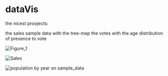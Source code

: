 # dataVis
the nicest proojects:

the sales sample data with the tree-map
the votes with the age distribution of presence to vote 

![Figure_1](https://user-images.githubusercontent.com/47668423/95312758-9babb880-088f-11eb-882e-2e87f51ae432.png)

![Sales](https://user-images.githubusercontent.com/47668423/95313635-a3b82800-0890-11eb-9fae-24ef2314a964.jpg)

![population by year on sample_data](https://user-images.githubusercontent.com/47668423/95315725-2c37c800-0893-11eb-8545-0b97181fe29f.png)







